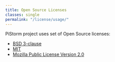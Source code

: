 ```yaml
---
title: Open Source Licenses
classes: single
permalink: "/license/usage/"
---
```


PiStorm project uses set of Open Source licenses:

- [BSD 3-clause](/license/bsd/)
- [MIT](/license/mit/)
- [Mozilla Public License Version 2.0](/license/mpl20/)


